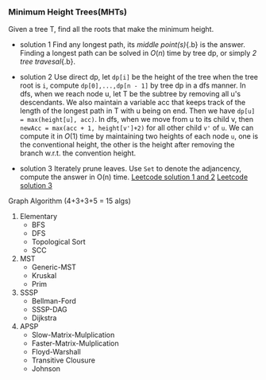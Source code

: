 ### Minimum Height Trees(MHTs)

Given a tree T, find all the roots that make the minimum height.

* solution 1
 Find any longest path, its *middle point(s)*{.b} is the answer.
 Finding a longest path can be solved in $O(n)$ time by tree dp, or simply *2 tree travesal*{.b}.
 
* solution 2
 Use direct dp, let `dp[i]` be the height of the tree when the tree root is `i`, compute `dp[0],...,dp[n - 1]` by tree dp in a dfs manner.
 In dfs, when we reach node u, let T be the subtree by removing all u's descendants. We also maintain a variable acc that keeps track of the length of the longest path in T with u being on end. Then we have `dp[u] = max(height[u], acc)`.
 In dfs, when we move from u to its child v, then `newAcc = max(acc + 1, height[v']+2)` for all other child `v'` of `u`. We can compute it in $O(1)$ time by maintaining two heights of each node `u`, one is the conventional height, the other is the height after removing the branch w.r.t. the convention height.
* solution 3
 Iterately prune leaves. Use `Set` to denote the adjancency, compute the answer in O(n) time.
 [Leetcode solution 1 and 2](https://leetcode.com/problems/minimum-height-trees/discuss/76052)
 [Leetcode solution 3](https://leetcode.com/problems/minimum-height-trees/discuss/76055)
 
Graph Algorithm (4+3+3+5 = 15 algs)
1. Elementary
   * BFS
   * DFS
   * Topological Sort
   * SCC
2. MST
   * Generic-MST
   * Kruskal
   * Prim
3. SSSP
   * Bellman-Ford
   * SSSP-DAG
   * Dijkstra
4. APSP
   * Slow-Matrix-Mulplication
   * Faster-Matrix-Mulplication
   * Floyd-Warshall
   * Transitive Clousure
   * Johnson